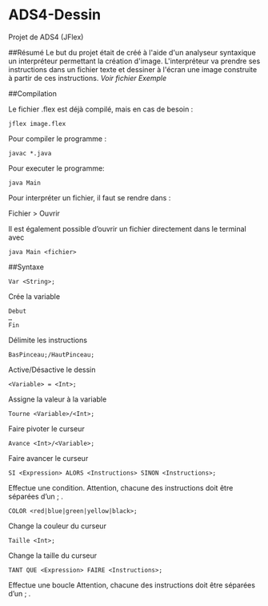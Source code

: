 # ADS4-Dessin
Projet de ADS4 (JFlex)

##Résumé
Le but du projet était de créé à l'aide d'un analyseur syntaxique un interpréteur permettant la création d'image.
L'interpréteur va prendre ses instructions dans un fichier texte et dessiner à l'écran une image construite à partir de ces instructions.
*Voir fichier Exemple*

##Compilation


Le fichier .flex est déjà compilé, mais en cas de besoin :

```jflex image.flex```

Pour compiler le programme :

```javac *.java```

Pour executer le programme:

```java Main```

Pour interpréter un fichier, il faut se rendre dans :

Fichier > Ouvrir

Il est également possible d’ouvrir un fichier directement dans le terminal avec

```java Main <fichier>```


##Syntaxe

```Var <String>;```

Crée la variable <String>

```
Debut 
…
Fin
```
Délimite les instructions

``` BasPinceau;/HautPinceau; ```

Active/Désactive le dessin

```<Variable> = <Int>;```

Assigne la valeur <Int> à la variable <Variable>

```Tourne <Variable>/<Int>;```

Faire pivoter le curseur

```Avance <Int>/<Variable>;```

Faire avancer le curseur

```SI <Expression> ALORS <Instructions> SINON <Instructions>;```

Effectue une condition.
Attention, chacune des instructions doit être séparées d’un ; .

```COLOR <red|blue|green|yellow|black>;```

Change la couleur du curseur

```Taille <Int>;```

Change la taille du curseur

```TANT QUE <Expression> FAIRE <Instructions>;```

Effectue une boucle
Attention, chacune des instructions doit être séparées d’un ; .
